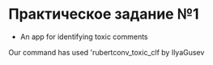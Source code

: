 # Практическое задание №1 
- An app for identifying toxic comments

Our command has used 'rubertconv_toxic_clf by IlyaGusev
